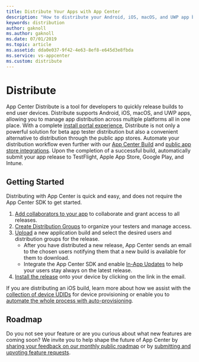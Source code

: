 ```yaml
---
title: Distribute Your Apps with App Center
description: "How to distribute your Android, iOS, macOS, and UWP app builds to your end users in App Center."
keywords: distribution
author: gaknoll
ms.author: gaknoll
ms.date: 07/01/2019
ms.topic: article
ms.assetid: dda0e037-9f42-4e63-8ef8-e645d3e8fbda
ms.service: vs-appcenter
ms.custom: distribute
---
```


# Distribute

App Center Distribute is a tool for developers to quickly release builds to end user devices. Distribute supports Android, iOS, macOS, and UWP apps, allowing you to manage app distribution across multiple platforms all in one place. With a complete [install portal experience](~/distribution/testers/index.md), Distribute is not only a powerful solution for beta app tester distribution but also a convenient alternative to distribution through the public app stores. Automate your distribution workflow even further with our [App Center Build](~/build/index.md) and [public app store integrations](~/distribution/stores/index.md). Upon the completion of a successful build, automatically submit your app release to TestFlight, Apple App Store, Google Play, and Intune. 

## Getting Started

Distributing with App Center is quick and easy, and does not require the App Center SDK to get started. 

1. [Add collaborators to your app](~/dashboard/creating-and-managing-apps.md) to collaborate and grant access to all releases.
2. [Create Distribution Groups](~/distribution/groups.md) to organize your testers and manage access.
3. [Upload](~/distribution/uploading.md) a new application build and select the desired users and distribution groups for the release. 
   - After you have distributed a new release, App Center sends an email to the chosen users notifying them that a new build is available for them to download. 
   - Integrate the App Center SDK and enable [In-App Updates](~/distribution/inappupdates.md) to help your users stay always on the latest release.
4. [Install the release](~/distribution/installation.md) onto your device by clicking on the link in the email. 

If you are distributing an iOS build, learn more about how we assist with the [collection of device UDIDs](~/distribution/auto-provisioning.md) for device provisioning or enable you to [automate the whole process with auto-provisioning](~/distribution/auto-provisioning.md).  

## Roadmap

Do you not see your feature or are you curious about what new features are coming soon? We invite you to help shape the future of App Center by [sharing your feedback on our monthly public roadmap](https://github.com/Microsoft/appcenter/wiki/Iteration-Plans) or by [submitting and upvoting feature requests](https://github.com/Microsoft/appcenter/issues?utf8=%E2%9C%93&q=is%3Aissue+is%3Aopen+sort%3Areactions-%2B1-desc+label%3A%22feature+request%22+).
